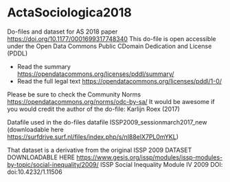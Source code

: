 # ActaSociologica2018
Do-files and dataset for AS 2018 paper https://doi.org/10.1177/0001699317748340
This do-file is open accessible under the Open Data Commons Public CDomain Dedication and License (PDDL)
- Read the summary https://opendatacommons.org/licenses/pddl/summary/
- Read the full legal text https://opendatacommons.org/licenses/pddl/1-0/

Please be sure to check the Community Norms https://opendatacommons.org/norms/odc-by-sa/
It would be awesome if you would credit the author of the do-file: Karlijn Roex (2017)

Datafile used in the do-files
datafile ISSP2009_sessionmarch2017_new (downloadable here https://surfdrive.surf.nl/files/index.php/s/nl88elX7PL0mYKL)

That dataset is a derivative from the original ISSP 2009 DATASET DOWNLOADABLE HERE https://www.gesis.org/issp/modules/issp-modules-by-topic/social-inequality/2009/
ISSP Social Inequality Module IV 2009
DOI: doi:10.4232/1.11506


